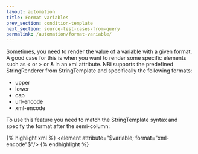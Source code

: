 ```yaml
---
layout: automation
title: Format variables
prev_section: condition-template
next_section: source-test-cases-from-query
permalink: /automation/format-variable/
---
```

Sometimes, you need to render the value of a variable with a given format. A good case for this is when you want to render some specific elements such as < or > or & in an xml attribute. NBi supports the predefined StringRenderer from StringTemplate and specifically the following formats:

* upper
* lower
* cap
* url-encode
* xml-encode

To use this feature you need to match the StringTemplate syntax and specify the format after the semi-column:

{% highlight xml %}
<element attribute="$variable; format="xml-encode"$"/>
{% endhighlight %}
